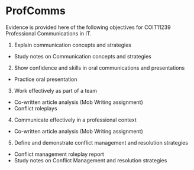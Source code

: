 # ProfComms
Evidence is provided here of the following objectives for COIT11239 Professional Communications in IT.
1. Explain communication concepts and strategies
- Study notes on Communication concepts and strategies
2. Show confidence and skills in oral communications and presentations
- Practice oral presentation
3. Work effectively as part of a team
- Co-written article analysis (Mob Writing assignment)
- Conflict roleplays
4. Communicate effectively in a professional context
- Co-written article analysis (Mob Writing assignment)
5. Define and demonstrate conflict management and resolution strategies
- Conflict management roleplay report
- Study notes on Conflict Management and resolution strategies
